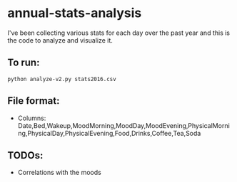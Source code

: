 # annual-stats-analysis

I've been collecting various stats for each day over the past year and this is the code to analyze and visualize it.

## To run:
```
python analyze-v2.py stats2016.csv
```

## File format:
- Columns: Date,Bed,Wakeup,MoodMorning,MoodDay,MoodEvening,PhysicalMorning,PhysicalDay,PhysicalEvening,Food,Drinks,Coffee,Tea,Soda

## TODOs:
- Correlations with the moods
